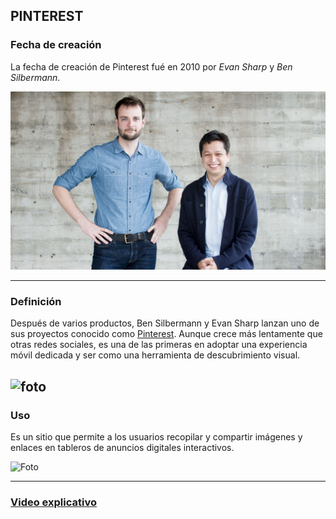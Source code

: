 
## **PINTEREST**



### **Fecha de creación**

La fecha de creación de Pinterest fué en 2010 por *Evan Sharp* y *Ben Silbermann*.

![Foto](https://github.com/RobertoNobleMaestro/RobertoNobleMaestro-SMX2-M8UF1A1-Pinterest-2010/blob/main/imagen_2022-09-30_111725968.png)

-------------------------------------------------------------------------------------------------------------------------------------------------
### **Definición**

Después de varios productos, Ben Silbermann y Evan Sharp lanzan uno de sus proyectos conocido como [Pinterest](https://www.pinterest.es). Aunque crece más lentamente que otras redes sociales, es una de las primeras en adoptar una experiencia móvil dedicada y ser como una herramienta de descubrimiento visual.

![foto](https://github.com/RobertoNobleMaestro/SMX2-M8UF1A1-Pinterest-2010-TemaExpuesto-RobertoNobleMaestro/blob/main/unnamed.png)  
-------------------------------------------------------------------------------------------------------------------------------------------------- 
### **Uso**

Es un sitio que permite a los usuarios recopilar y compartir imágenes y enlaces en tableros de anuncios digitales interactivos.

![Foto](https://github.com/RobertoNobleMaestro/SMX2-M8UF1A1-Pinterest-2010-TemaExpuesto-RobertoNobleMaestro/blob/main/1_ZHs11avrYorv3OqKGrJ3wg.png)

--------------------------------------------------------------------------------------------------------------------------------------------------

### [**Video explicativo**](https://www.youtube.com/watch?v=u2SVMCQhzdE)


